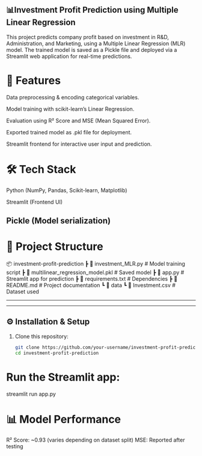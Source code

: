## 📊Investment Profit Prediction using Multiple Linear Regression

This project predicts company profit based on investment in R&D, Administration, and Marketing, using a Multiple Linear Regression (MLR) model. The trained model is saved as a Pickle file and deployed via a Streamlit web application for real-time predictions.

# 🚀 Features

Data preprocessing & encoding categorical variables.

Model training with scikit-learn’s Linear Regression.

Evaluation using R² Score and MSE (Mean Squared Error).

Exported trained model as .pkl file for deployment.

Streamlit frontend for interactive user input and prediction.

# 🛠️ Tech Stack

Python (NumPy, Pandas, Scikit-learn, Matplotlib)

Streamlit (Frontend UI)

Pickle (Model serialization)
---
# 📂 Project Structure
📦 investment-profit-prediction
 ┣ 📜 investment_MLR.py        # Model training script
 ┣ 📜 multilinear_regression_model.pkl # Saved model
 ┣ 📜 app.py                   # Streamlit app for prediction
 ┣ 📜 requirements.txt         # Dependencies
 ┣ 📜 README.md                # Project documentation
 ┗ 📂 data
    ┗ 📜 Investment.csv        # Dataset used

---
---

## ⚙️ Installation & Setup  

1. Clone this repository:  
   ```bash
   git clone https://github.com/your-username/investment-profit-prediction.git
   cd investment-profit-prediction

# Run the Streamlit app:
streamlit run app.py

# 📊 Model Performance

R² Score: ~0.93 (varies depending on dataset split)
MSE: Reported after testing
